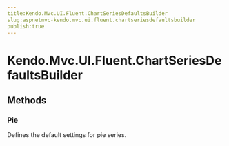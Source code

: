```yaml
---
title:Kendo.Mvc.UI.Fluent.ChartSeriesDefaultsBuilder
slug:aspnetmvc-kendo.mvc.ui.fluent.chartseriesdefaultsbuilder
publish:true
---
```


# Kendo.Mvc.UI.Fluent.ChartSeriesDefaultsBuilder

## Methods

### Pie
Defines the default settings for pie series.